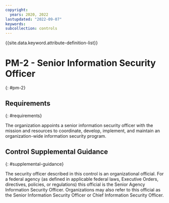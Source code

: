 ```yaml
---
copyright:
  years: 2020, 2022
lastupdated: "2022-09-07"
keywords: 
subcollection: controls
---
```



{{site.data.keyword.attribute-definition-list}}


# PM-2 - Senior Information Security Officer
{: #pm-2}

## Requirements
{: #requirements}

The organization appoints a senior information security officer with the mission and resources to coordinate, develop, implement, and maintain an organization-wide information security program.

## Control Supplemental Guidance
{: #supplemental-guidance}

The security officer described in this control is an organizational official. For a federal agency (as defined in applicable federal laws, Executive Orders, directives, policies, or regulations) this official is the Senior Agency Information Security Officer. Organizations may also refer to this official as the Senior Information Security Officer or Chief Information Security Officer.



